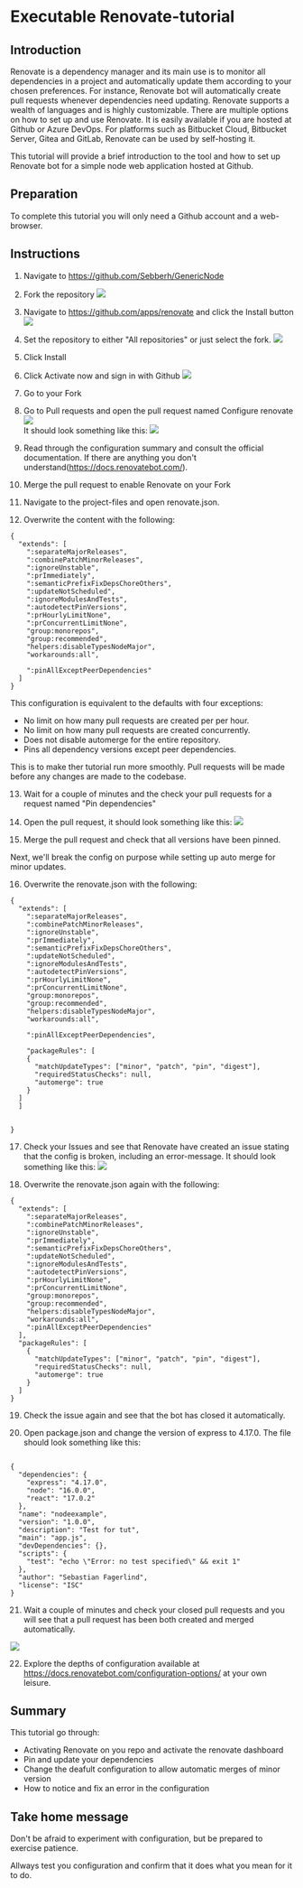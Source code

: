 # Executable Renovate-tutorial

## Introduction
Renovate is a dependency manager and its main use is to monitor all dependencies in a project and automatically update them according to your chosen preferences. For instance, Renovate bot will automatically create pull requests whenever dependencies need updating. Renovate supports a wealth of languages and is highly customizable. There are multiple options on how to set up and use Renovate. It is easily available if you are hosted at Github or Azure DevOps. For platforms such as Bitbucket Cloud, Bitbucket Server, Gitea and GitLab, Renovate can be used by self-hosting it.

This tutorial will provide a brief introduction to the tool and how to set up Renovate bot for a simple node web application hosted at Github.

## Preparation
To complete this tutorial you will only need a Github account and a web-browser.

## Instructions

1. Navigate to <https://github.com/Sebberh/GenericNode>
2. Fork the repository
![](images/2.png)

3. Navigate to <https://github.com/apps/renovate> and click the Install button
![](images/3.png)
4. Set the repository to either "All repositories" or just select the fork.
![](images/4.png)
5. Click Install
6. Click Activate now and sign in with Github
![](images/6a.png)
7. Go to your Fork

8. Go to Pull requests and open the pull request named Configure renovate
![](images/8.png)<br/>
It should look something like this:
![](images/8b.png)
9. Read through the configuration summary and consult the official documentation. If there are anything you don't understand(https://docs.renovatebot.com/).

10. Merge the pull request to enable Renovate on your Fork

11. Navigate to the project-files and open renovate.json.

12. Overwrite the content with the following:

```
{
  "extends": [
    ":separateMajorReleases",
    ":combinePatchMinorReleases",
    ":ignoreUnstable",
    ":prImmediately",
    ":semanticPrefixFixDepsChoreOthers",
    ":updateNotScheduled",
    ":ignoreModulesAndTests",
    ":autodetectPinVersions",
    ":prHourlyLimitNone",
    ":prConcurrentLimitNone",
    "group:monorepos",
    "group:recommended",
    "helpers:disableTypesNodeMajor",
    "workarounds:all",
    
    ":pinAllExceptPeerDependencies"
  ]
}
```
This configuration is equivalent to the defaults with four exceptions:
  - No limit on how many pull requests are created per per hour.
  - No limit on how many pull requests are created concurrently.
  - Does not disable automerge for the entire repository.
  - Pins all dependency versions except peer dependencies.

This is to make ther tutorial run more smoothly. Pull requests will be made before any changes are made to the codebase.

13. Wait for a couple of minutes and the check your pull requests for a request named "Pin dependencies"

14. Open the pull request, it should look something like this:
![](images/16.png)

15. Merge the pull request and check that all versions have been pinned.

Next, we'll break the config on purpose while setting up auto merge for minor updates.

16. Overwrite the renovate.json with the following:


```
{
  "extends": [
    ":separateMajorReleases",
    ":combinePatchMinorReleases",
    ":ignoreUnstable",
    ":prImmediately",
    ":semanticPrefixFixDepsChoreOthers",
    ":updateNotScheduled",
    ":ignoreModulesAndTests",
    ":autodetectPinVersions",
    ":prHourlyLimitNone",
    ":prConcurrentLimitNone",
    "group:monorepos",
    "group:recommended",
    "helpers:disableTypesNodeMajor",
    "workarounds:all",
    
    ":pinAllExceptPeerDependencies",

    "packageRules": [
    {
      "matchUpdateTypes": ["minor", "patch", "pin", "digest"],
      "requiredStatusChecks": null,
      "automerge": true
    }
  ]
  ]
    
 
}
```

17. Check your Issues and see that Renovate have created an issue stating that the config is broken, including an error-message. It should look something like this:
![](images/19.png)


18. Overwrite the renovate.json again with the following:


```
{
  "extends": [
    ":separateMajorReleases",
    ":combinePatchMinorReleases",
    ":ignoreUnstable",
    ":prImmediately",
    ":semanticPrefixFixDepsChoreOthers",
    ":updateNotScheduled",
    ":ignoreModulesAndTests",
    ":autodetectPinVersions",
    ":prHourlyLimitNone",
    ":prConcurrentLimitNone",
    "group:monorepos",
    "group:recommended",
    "helpers:disableTypesNodeMajor",
    "workarounds:all",
    ":pinAllExceptPeerDependencies"
  ],
  "packageRules": [
    {
      "matchUpdateTypes": ["minor", "patch", "pin", "digest"],
      "requiredStatusChecks": null,
      "automerge": true
    }
  ]
}

```
19. Check the issue again and see that the bot has closed it automatically.

20. Open package.json and change the version of express to 4.17.0. The file should look something like this:

```

{
  "dependencies": {
    "express": "4.17.0",
    "node": "16.0.0",
    "react": "17.0.2"
  },
  "name": "nodeexample",
  "version": "1.0.0",
  "description": "Test for tut",
  "main": "app.js",
  "devDependencies": {},
  "scripts": {
    "test": "echo \"Error: no test specified\" && exit 1"
  },
  "author": "Sebastian Fagerlind",
  "license": "ISC"
}
```
21. Wait a couple of minutes and check your closed pull requests and you will see that a pull request has been both created and merged automatically.

![](images/22.png)

22. Explore the depths of configuration available at <https://docs.renovatebot.com/configuration-options/> at your own leisure.

## Summary

This tutorial go through:

* Activating Renovate on you repo and activate the renovate dashboard
* Pin and update your dependencies  
* Change the deafult configuration to allow automatic merges of minor version
* How to notice and fix an error in the configuration


## Take home message

Don't be afraid to experiment with configuration, but be prepared to exercise patience. 

Allways test you configuration and confirm that it does what you mean for it to do.
